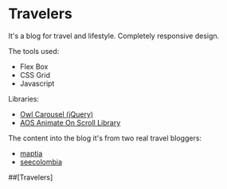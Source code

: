 # Travelers

It's a blog for travel and lifestyle. Completely responsive design.

The tools used:
- Flex Box
- CSS Grid
- Javascript

Libraries:
- [Owl Carousel (jQuery)](https://owlcarousel2.github.io/OwlCarousel2/) 
- [AOS Animate On Scroll Library](https://michalsnik.github.io/aos/) 

The content into the blog it's from two real travel bloggers:
- [maptia](https://maptia.com/)
- [seecolombia](https://seecolombia.travel/blog/)

##[Travelers]

